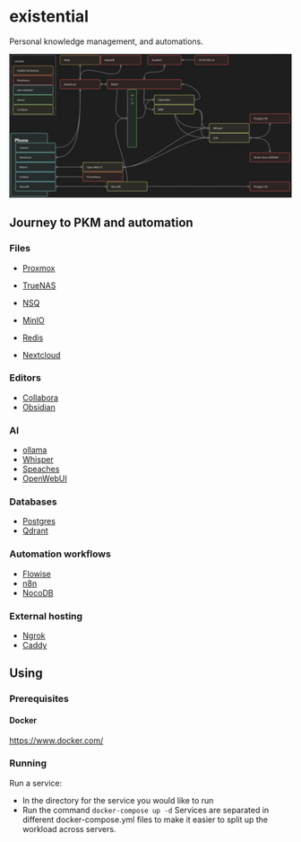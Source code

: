 # existential
Personal knowledge management, and automations.

![Architecture Diagram](architecture.jpg)

## Journey to PKM and automation
### Files
- [Proxmox](./Proxmox/README.md)
- [TrueNAS](./TrueNAS/README.md)
- [NSQ](./NSQ/README.md)
- [MinIO](./MinIO/README.md)

- [Redis](./Redis/README.md)
- [Nextcloud](./Nextcloud/README.md)

### Editors
- [Collabora](./Collabora/README.md)
- [Obsidian](./Obsidian/README.md)

### AI
- [ollama](./ollama/README.md)
- [Whisper](./Whisper/README.md)
- [Speaches](./Speaches/README.md)
- [OpenWebUI](./OpenWebUI/README.md)

### Databases
- [Postgres](./Postgres/README.md)
- [Qdrant](./Qdrant/README.md)

### Automation workflows
- [Flowise](./Flowise/README.md)
- [n8n](./n8n/README.md)
- [NocoDB](./NocoDB/README.md)

### External hosting
- [Ngrok](./Ngrok/README.md)
- [Caddy](./Caddy/README.md)

## Using
### Prerequisites
#### Docker
https://www.docker.com/

### Running
Run a service:
- In the directory for the service you would like to run
- Run the command `docker-compose up -d`
Services are separated in different docker-compose.yml files to make it easier to split up the workload across servers.
